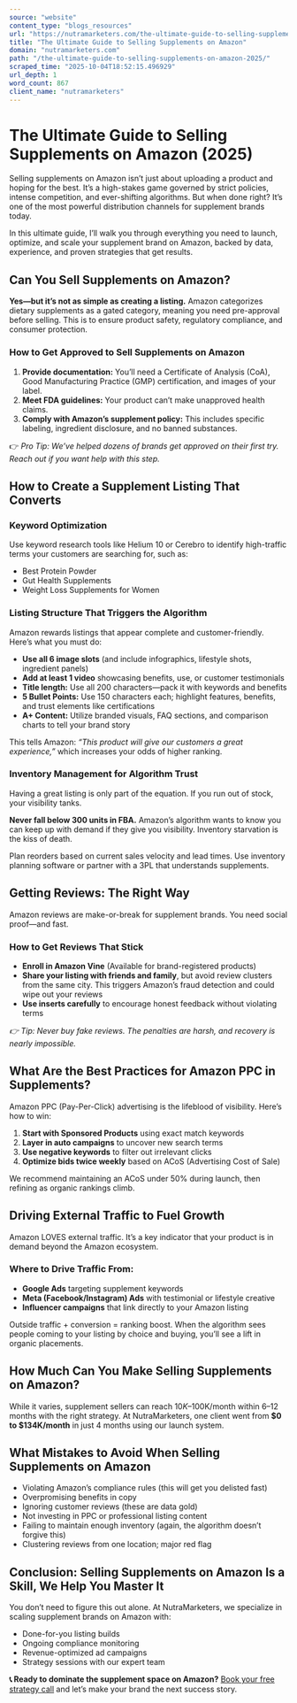 ```yaml
---
source: "website"
content_type: "blogs_resources"
url: "https://nutramarketers.com/the-ultimate-guide-to-selling-supplements-on-amazon-2025/"
title: "The Ultimate Guide to Selling Supplements on Amazon"
domain: "nutramarketers.com"
path: "/the-ultimate-guide-to-selling-supplements-on-amazon-2025/"
scraped_time: "2025-10-04T18:52:15.496929"
url_depth: 1
word_count: 867
client_name: "nutramarketers"
---
```


# The Ultimate Guide to Selling Supplements on Amazon (2025)

Selling supplements on Amazon isn’t just about uploading a product and hoping for the best. It’s a high-stakes game governed by strict policies, intense competition, and ever-shifting algorithms. But when done right? It’s one of the most powerful distribution channels for supplement brands today.

In this ultimate guide, I’ll walk you through everything you need to launch, optimize, and scale your supplement brand on Amazon, backed by data, experience, and proven strategies that get results.

## Can You Sell Supplements on Amazon?

**Yes—but it’s not as simple as creating a listing.** Amazon categorizes dietary supplements as a gated category, meaning you need pre-approval before selling. This is to ensure product safety, regulatory compliance, and consumer protection.

### **How to Get Approved to Sell Supplements on Amazon**

1.  **Provide documentation:** You’ll need a Certificate of Analysis (CoA), Good Manufacturing Practice (GMP) certification, and images of your label.
2.  **Meet FDA guidelines:** Your product can’t make unapproved health claims.
3.  **Comply with Amazon’s supplement policy:** This includes specific labeling, ingredient disclosure, and no banned substances.

👉 _Pro Tip: We’ve helped dozens of brands get approved on their first try. Reach out if you want help with this step._

## **How to Create a Supplement Listing That Converts**

### **Keyword Optimization**

Use keyword research tools like Helium 10 or Cerebro to identify high-traffic terms your customers are searching for, such as:

*   Best Protein Powder
*   Gut Health Supplements
*   Weight Loss Supplements for Women 

### **Listing Structure That Triggers the Algorithm**

Amazon rewards listings that appear complete and customer-friendly. Here’s what you must do:

*   **Use all 6 image slots** (and include infographics, lifestyle shots, ingredient panels)
*   **Add at least 1 video** showcasing benefits, use, or customer testimonials
*   **Title length:** Use all 200 characters—pack it with keywords and benefits
*   **5 Bullet Points:** Use 150 characters each; highlight features, benefits, and trust elements like certifications
*   **A+ Content:** Utilize branded visuals, FAQ sections, and comparison charts to tell your brand story

This tells Amazon: _“This product will give our customers a great experience,”_ which increases your odds of higher ranking.

### **Inventory Management for Algorithm Trust**

Having a great listing is only part of the equation. If you run out of stock, your visibility tanks.

**Never fall below 300 units in FBA.** Amazon’s algorithm wants to know you can keep up with demand if they give you visibility. Inventory starvation is the kiss of death.

Plan reorders based on current sales velocity and lead times. Use inventory planning software or partner with a 3PL that understands supplements.

## **Getting Reviews: The Right Way**

Amazon reviews are make-or-break for supplement brands. You need social proof—and fast.

### **How to Get Reviews That Stick**

*   **Enroll in Amazon Vine** (Available for brand-registered products)
*   **Share your listing with friends and family**, but avoid review clusters from the same city. This triggers Amazon’s fraud detection and could wipe out your reviews
*   **Use inserts carefully** to encourage honest feedback without violating terms

_👉 Tip: Never buy fake reviews. The penalties are harsh, and recovery is nearly impossible._

## **What Are the Best Practices for Amazon PPC in Supplements?**

Amazon PPC (Pay-Per-Click) advertising is the lifeblood of visibility. Here’s how to win:

1.  **Start with Sponsored Products** using exact match keywords
2.  **Layer in auto campaigns** to uncover new search terms
3.  **Use negative keywords** to filter out irrelevant clicks
4.  **Optimize bids twice weekly** based on ACoS (Advertising Cost of Sale)

We recommend maintaining an ACoS under 50% during launch, then refining as organic rankings climb.

## **Driving External Traffic to Fuel Growth**

Amazon LOVES external traffic. It’s a key indicator that your product is in demand beyond the Amazon ecosystem.

### **Where to Drive Traffic From:**

*   **Google Ads** targeting supplement keywords
*   **Meta (Facebook/Instagram) Ads** with testimonial or lifestyle creative
*   **Influencer campaigns** that link directly to your Amazon listing

Outside traffic + conversion = ranking boost. When the algorithm sees people coming to your listing by choice and buying, you’ll see a lift in organic placements.

## **How Much Can You Make Selling Supplements on Amazon?**

While it varies, supplement sellers can reach $10K–$100K/month within 6–12 months with the right strategy. At NutraMarketers, one client went from **$0 to $134K/month** in just 4 months using our launch system.

## **What Mistakes to Avoid When Selling Supplements on Amazon**

*   Violating Amazon’s compliance rules (this will get you delisted fast)
*   Overpromising benefits in copy
*   Ignoring customer reviews (these are data gold)
*   Not investing in PPC or professional listing content
*   Failing to maintain enough inventory (again, the algorithm doesn’t forgive this)
*   Clustering reviews from one location; major red flag

## **Conclusion: Selling Supplements on Amazon Is a Skill, We Help You Master It**

You don’t need to figure this out alone. At NutraMarketers, we specialize in scaling supplement brands on Amazon with:

*   Done-for-you listing builds
*   Ongoing compliance monitoring
*   Revenue-optimized ad campaigns
*   Strategy sessions with our expert team

**📞 Ready to dominate the supplement space on Amazon?** [Book your free strategy call](https://nutramarketers.com) and let’s make your brand the next success story.